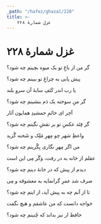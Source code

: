 ```yaml
---
_path: "/hafez/ghazal/228"
title: >-
    غزل شمارهٔ ۲۲۸
---
```

# غزل شمارهٔ ۲۲۸

<div class="b" id="bn1"><div class="m1"><p>گر من از باغِ تو یک میوه بچینم چه شود؟</p></div>
<div class="m2"><p>پیش پایی به چراغِ تو ببینم چه شود؟</p></div></div>
<div class="b" id="bn2"><div class="m1"><p>یا رب اندر کَنَفِ سایهٔ آن سروِ بلند</p></div>
<div class="m2"><p>گر منِ سوخته یک دَم بنشینم چه شود؟</p></div></div>
<div class="b" id="bn3"><div class="m1"><p>آخِر ای خاتَمِ جمشیدِ همایون آثار</p></div>
<div class="m2"><p>گر فِتَد عکسِ تو بر نقشِ نگینم چه شود؟</p></div></div>
<div class="b" id="bn4"><div class="m1"><p>واعظِ شهر چو مِهرِ مَلِک و شَحنه گُزید</p></div>
<div class="m2"><p>من اگر مِهرِ نگاری بِگُزینم چه شود؟</p></div></div>
<div class="b" id="bn5"><div class="m1"><p>عقلم از خانه به در رفت، وَگَر مِی این است</p></div>
<div class="m2"><p>دیدم از پیش که در خانهٔ دینم چه شود؟</p></div></div>
<div class="b" id="bn6"><div class="m1"><p>صرف شد عمرِ گرانمایه به معشوقه و مِی</p></div>
<div class="m2"><p>تا از آنم چه به پیش آید، از اینم چه شود؟</p></div></div>
<div class="b" id="bn7"><div class="m1"><p>خواجه دانست که من عاشقم و هیچ نگفت</p></div>
<div class="m2"><p>حافظ ار نیز بداند که چُنینم چه شود؟</p></div></div>
